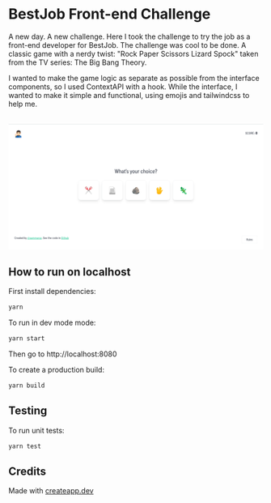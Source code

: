 # BestJob Front-end Challenge
A new day. A new challenge. Here I took the challenge to try the job as a front-end developer for BestJob. The challenge was cool to be done. A classic game with a nerdy twist: "Rock Paper Scissors Lizard Spock" taken from the TV series: The Big Bang Theory. 

I wanted to make the game logic as separate as possible from the interface components, so I used ContextAPI with a hook. While the interface, I wanted to make it simple and functional, using emojis and tailwindcss to help me.
 
<br />
<img src="preview.png" alt="Preview Rock Paper Scissors Lizard Spock">

## How to run on localhost

First install dependencies:

```sh
yarn
```

To run in dev mode mode:

```sh
yarn start
```

Then go to http://localhost:8080

To create a production build:

```sh
yarn build
```

## Testing

To run unit tests:

```sh
yarn test
```

## Credits

Made with [createapp.dev](https://createapp.dev/)

